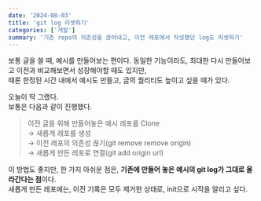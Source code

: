 ```yaml
---
date: '2024-08-03'
title: 'git log 리셋하기'
categories: ['개발']
summary: '기존 repo의 의존성을 끊어내고, 이전 레포에서 작성했던 log도 리셋하기'
---
```


보통 글을 쓸 때, 예시를 만들어보는 편이다.
동일한 기능이라도, 최대한 다시 만들어보고 이전과 비교해보면서 성장해야할 때도 있지만,  
때론 한정된 시간 내에서 예시도 만들고, 글의 퀄리티도 높이고 싶을 때가 있다.

오늘이 딱 그랬다.  
보통은 다음과 같이 진행했다.

> 이전 글을 위해 만들어놓은 예시 레포를 Clone  
> → 새롭게 레포를 생성  
> → 이전 레포의 의존성 끊기(git remove remove origin)  
> → 새롭게 만든 레포로 연결(git add origin url)

이 방법도 좋지만, 한 가지 아쉬운 점은, **기존에 만들어 놓은 예시의 git log가 그대로 올라간다는 점**이다.  
새롭게 만든 레포에는, 이전 기록은 모두 제거한 상태로, init으로 시작을 알리고 싶다.

<br/>
